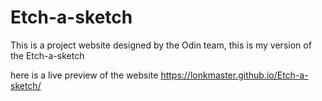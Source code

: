 # Etch-a-sketch
This is a project website designed by the Odin team,
this is my version of the Etch-a-sketch


here is a live preview of the website
https://lonkmaster.github.io/Etch-a-sketch/
